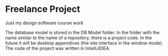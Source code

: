 # Freelance Project
Just my design software course work

The database model is stored in the DB Model folder.
In the folder with the name similar to the name of a repository, there is a project code.
In the future it will be desktop appendices (the site interface in the window mode).
The code of the project was written in IntelliJIDEA.
